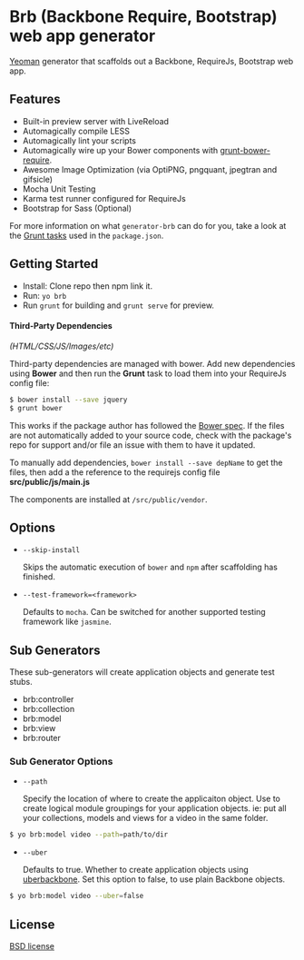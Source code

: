 # Brb (Backbone Require, Bootstrap) web app generator

[Yeoman](http://yeoman.io) generator that scaffolds out a Backbone, RequireJs, Bootstrap web app.

## Features

* Built-in preview server with LiveReload
* Automagically compile LESS
* Automagically lint your scripts
* Automagically wire up your Bower components with [grunt-bower-require](#third-party-dependencies).
* Awesome Image Optimization (via OptiPNG, pngquant, jpegtran and gifsicle)
* Mocha Unit Testing
* Karma test runner configured for RequireJs
* Bootstrap for Sass (Optional)

For more information on what `generator-brb` can do for you, take a look at the [Grunt tasks](https://github.com/schirinos/generator-brb/blob/master/app/templates/_package.json) used in the `package.json`.


## Getting Started

- Install: Clone repo then npm link it.
- Run: `yo brb`
- Run `grunt` for building and `grunt serve` for preview.

#### Third-Party Dependencies

*(HTML/CSS/JS/Images/etc)*

Third-party dependencies are managed with bower. Add new dependencies using **Bower** and then run the **Grunt** task to load them into
your RequireJs config file:

```sh
$ bower install --save jquery
$ grunt bower
```

This works if the package author has followed the [Bower spec](https://github.com/bower/bower.json-spec). If the files are not automatically added to your source code, check with the package's repo for support and/or file an issue with them to have it updated.

To manually add dependencies, `bower install --save depName` to get the files, then add a the reference to the requirejs config file **src/public/js/main.js**

The components are installed at `/src/public/vendor`.

## Options

* `--skip-install`

  Skips the automatic execution of `bower` and `npm` after scaffolding has finished.

* `--test-framework=<framework>`

  Defaults to `mocha`. Can be switched for another supported testing framework like `jasmine`.

## Sub Generators

These sub-generators will create application objects and generate test stubs.
* brb:controller
* brb:collection
* brb:model
* brb:view
* brb:router

### Sub Generator Options
* `--path`

  Specify the location of where to create the applicaiton object. Use to create logical module groupings for your application objects. 
  ie: put all your collections, models and views for a video in the same folder.

```sh
$ yo brb:model video --path=path/to/dir

```

* `--uber`

  Defaults to true. Whether to create application objects using [uberbackbone](https://github.com/schirinos/uberbackbone). 
  Set this option to false, to use plain Backbone objects.

```sh
$ yo brb:model video --uber=false

```

## License

[BSD license](http://opensource.org/licenses/bsd-license.php)